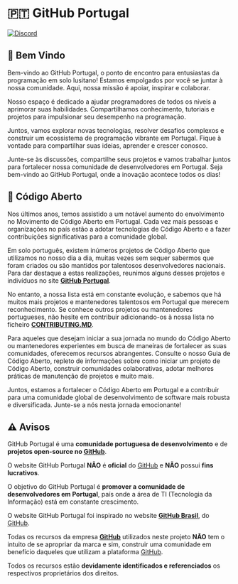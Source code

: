 # 🇵🇹 GitHub Portugal

[![Discord](https://img.shields.io/badge/Discord-%235865F2.svg?style=for-the-badge&logo=discord&logoColor=white)](https://discord.com/invite/cnJdppDkUp)

## 👋 Bem Vindo

Bem-vindo ao GitHub Portugal, o ponto de encontro para entusiastas da programação em solo lusitano! Estamos empolgados por você se juntar à nossa comunidade. Aqui, nossa missão é apoiar, inspirar e colaborar.

Nosso espaço é dedicado a ajudar programadores de todos os níveis a aprimorar suas habilidades. Compartilhamos conhecimento, tutoriais e projetos para impulsionar seu desempenho na programação.

Juntos, vamos explorar novas tecnologias, resolver desafios complexos e construir um ecossistema de programação vibrante em Portugal. Fique à vontade para compartilhar suas ideias, aprender e crescer conosco.

Junte-se às discussões, compartilhe seus projetos e vamos trabalhar juntos para fortalecer nossa comunidade de desenvolvedores em Portugal. Seja bem-vindo ao GitHub Portugal, onde a inovação acontece todos os dias!

## 📝 Código Aberto

Nos últimos anos, temos assistido a um notável aumento do envolvimento no Movimento de Código Aberto em Portugal. Cada vez mais pessoas e organizações no país estão a adotar tecnologias de Código Aberto e a fazer contribuições significativas para a comunidade global.

Em solo português, existem inúmeros projetos de Código Aberto que utilizamos no nosso dia a dia, muitas vezes sem sequer sabermos que foram criados ou são mantidos por talentosos desenvolvedores nacionais. Para dar destaque a estas realizações, reunimos alguns desses projetos e indivíduos no site **[GitHub Portugal](https://www.githubportugal.com/)**.

No entanto, a nossa lista está em constante evolução, e sabemos que há muitos mais projetos e mantenedores talentosos em Portugal que merecem reconhecimento. Se conhece outros projetos ou mantenedores portugueses, não hesite em contribuir adicionando-os à nossa lista no ficheiro **[CONTRIBUTING.MD](https://github.com/GitHub-Portugal/website/blob/main/CONTRIBUTING.md)**.

Para aqueles que desejam iniciar a sua jornada no mundo do Código Aberto ou mantenedores experientes em busca de maneiras de fortalecer as suas comunidades, oferecemos recursos abrangentes. Consulte o nosso Guia de Código Aberto, repleto de informações sobre como iniciar um projeto de Código Aberto, construir comunidades colaborativas, adotar melhores práticas de manutenção de projetos e muito mais.

Juntos, estamos a fortalecer o Código Aberto em Portugal e a contribuir para uma comunidade global de desenvolvimento de software mais robusta e diversificada. Junte-se a nós nesta jornada emocionante!

## ⚠️ Avisos

GitHub Portugal é uma **comunidade portuguesa de desenvolvimento** e de **projetos open-source no [GitHub](https://github.com/)**.

O website GitHub Portugal **NÃO** é **oficial** do [GitHub](https://github.com/) e **NÃO** possui **fins lucrativos**.

O objetivo do GitHub Portugal é **promover a comunidade de desenvolvedores em Portugal**, país onde a área de TI (Tecnologia da Informação) está em constante crescimento.

O website GitHub Portugal foi inspirado no website **[GitHub Brasil](https://githubbrasil.com/)**, do [GitHub](https://github.com/).

Todas os recursos da empresa **[GitHub](https://github.com/)** utilizados neste projeto **NÃO** tem o intuito de se apropriar da marca e sim, construir uma comunidade em benefício daqueles que utilizam a plataforma [GitHub](https://github.com/).

Todos os recursos estão **devidamente identificados e referenciados** os respectivos proprietários dos direitos.
